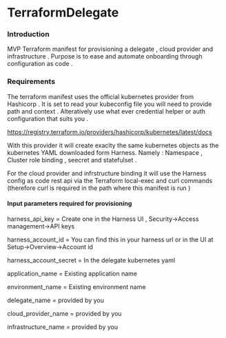 # TerraformDelegate

### Introduction 
MVP Terraform manifest for provisioning a delegate , cloud provider and infrastructure .
Purpose is to ease and automate onboarding through configuration as code .


### Requirements 

The terraform manifest uses the official kubernetes provider from Hashicorp . It is set to read your kubeconfig file 
you will need to provide path and context . Alteratively use what ever credential helper or auth configuration that suits you .

https://registry.terraform.io/providers/hashicorp/kubernetes/latest/docs

With this provider it will create exaclty the same kubernetes objects as the kubernetes YAML downloaded form Harness.
Namely : Namespace , Cluster role binding , seecret and statefulset .

For the cloud provider and infrstructure binding it will use the Harness config as code rest api via the Terraform local-exec and curl commands 
(therefore curl is required in the path where this manifest is run )

#### Input parameters required for provisioning 

harness_api_key = Create one in the Harness UI , Security->Access management->API keys 

harness_account_id = You can find this in your harness url or in the UI at Setup->Overview->Account id 

harness_account_secret = In the delegate kubernetes yaml 

application_name = Existing application name 

environment_name = Existing environment name

delegate_name = provided by you 

cloud_provider_name = provided by you

infrastructure_name = provided by you


